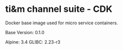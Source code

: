 # ti&m channel suite - CDK

Docker base image used for micro service containers.

Base Version: 0.1.0

Alpine: 3.4
GLIBC: 2.23-r3
 
